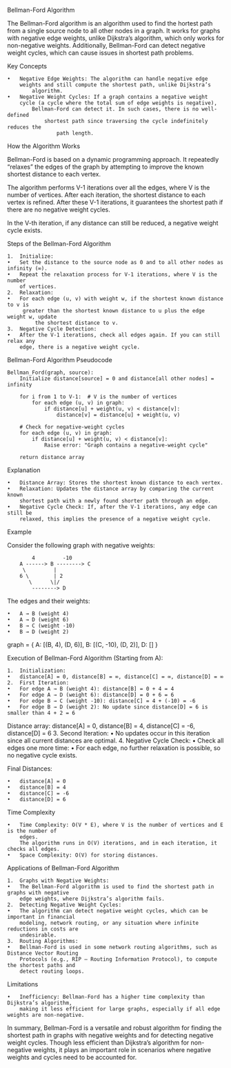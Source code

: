 Bellman-Ford Algorithm

The Bellman-Ford algorithm is an algorithm used to find the
hortest path from a single source node to all other nodes in a
graph. It works for graphs with negative edge weights, unlike
Dijkstra’s algorithm, which only works for non-negative weights.
Additionally, Bellman-Ford can detect negative weight cycles,
which can cause issues in shortest path problems.

Key Concepts

    •	Negative Edge Weights: The algorithm can handle negative edge
    	weights and still compute the shortest path, unlike Dijkstra’s
    		algorithm.
    •	Negative Weight Cycles: If a graph contains a negative weight
    	cycle (a cycle where the total sum of edge weights is negative),
    		Bellman-Ford can detect it. In such cases, there is no well-defined
    			shortest path since traversing the cycle indefinitely reduces the
    				path length.

How the Algorithm Works

Bellman-Ford is based on a dynamic programming approach. It repeatedly
“relaxes” the edges of the graph by attempting to improve the known
shortest distance to each vertex.

The algorithm performs V-1 iterations over all the edges, where V is the
number of vertices. After each iteration, the shortest distance to each
vertex is refined. After these V-1 iterations, it guarantees the shortest
path if there are no negative weight cycles.

In the V-th iteration, if any distance can still be reduced, a negative
weight cycle exists.

Steps of the Bellman-Ford Algorithm

    1.	Initialize:
    •	Set the distance to the source node as 0 and to all other nodes as infinity (∞).
    •	Repeat the relaxation process for V-1 iterations, where V is the number
    	of vertices.
    2.	Relaxation:
    •	For each edge (u, v) with weight w, if the shortest known distance to v is
    	 greater than the shortest known distance to u plus the edge weight w, update
    		 the shortest distance to v.
    3.	Negative Cycle Detection:
    •	After the V-1 iterations, check all edges again. If you can still relax any
    	edge, there is a negative weight cycle.

Bellman-Ford Algorithm Pseudocode

```
Bellman_Ford(graph, source):
    Initialize distance[source] = 0 and distance[all other nodes] = infinity

    for i from 1 to V-1:  # V is the number of vertices
        for each edge (u, v) in graph:
            if distance[u] + weight(u, v) < distance[v]:
                distance[v] = distance[u] + weight(u, v)

    # Check for negative-weight cycles
    for each edge (u, v) in graph:
        if distance[u] + weight(u, v) < distance[v]:
            Raise error: "Graph contains a negative-weight cycle"

    return distance array
```

Explanation

    •	Distance Array: Stores the shortest known distance to each vertex.
    •	Relaxation: Updates the distance array by comparing the current known
    	shortest path with a newly found shorter path through an edge.
    •	Negative Cycle Check: If, after the V-1 iterations, any edge can still be
    	relaxed, this implies the presence of a negative weight cycle.

Example

Consider the following graph with negative weights:

```graph
        4         -10
    A ------> B --------> C
     \         |
    6 \        | 2
       \      \|/
        --------> D
```

The edges and their weights:

    •	A → B (weight 4)
    •	A → D (weight 6)
    •	B → C (weight -10)
    •	B → D (weight 2)

graph = {
A: [(B, 4), (D, 6)],
B: [(C, -10), (D, 2)],
D: []
}

Execution of Bellman-Ford Algorithm (Starting from A):

    1.	Initialization:
    •	distance[A] = 0, distance[B] = ∞, distance[C] = ∞, distance[D] = ∞
    2.	First Iteration:
    •	For edge A → B (weight 4): distance[B] = 0 + 4 = 4
    •	For edge A → D (weight 6): distance[D] = 0 + 6 = 6
    •	For edge B → C (weight -10): distance[C] = 4 + (-10) = -6
    •	For edge B → D (weight 2): No update since distance[D] = 6 is smaller than 4 + 2 = 6

Distance array:
distance[A] = 0, distance[B] = 4, distance[C] = -6, distance[D] = 6 3. Second Iteration:
• No updates occur in this iteration since all current distances are optimal. 4. Negative Cycle Check:
• Check all edges one more time:
• For each edge, no further relaxation is possible, so no negative cycle exists.

Final Distances:

    •	distance[A] = 0
    •	distance[B] = 4
    •	distance[C] = -6
    •	distance[D] = 6

Time Complexity

    •	Time Complexity: O(V * E), where V is the number of vertices and E is the number of
    	edges.
    	The algorithm runs in O(V) iterations, and in each iteration, it checks all edges.
    •	Space Complexity: O(V) for storing distances.

Applications of Bellman-Ford Algorithm

    1.	Graphs with Negative Weights:
    •	The Bellman-Ford algorithm is used to find the shortest path in graphs with negative
    	edge weights, where Dijkstra’s algorithm fails.
    2.	Detecting Negative Weight Cycles:
    •	The algorithm can detect negative weight cycles, which can be important in financial
    	modeling, network routing, or any situation where infinite reductions in costs are
    	undesirable.
    3.	Routing Algorithms:
    •	Bellman-Ford is used in some network routing algorithms, such as Distance Vector Routing
    	Protocols (e.g., RIP – Routing Information Protocol), to compute the shortest paths and
    	detect routing loops.

Limitations

    •	Inefficiency: Bellman-Ford has a higher time complexity than Dijkstra’s algorithm,
    	making it less efficient for large graphs, especially if all edge weights are non-negative.

In summary, Bellman-Ford is a versatile and robust algorithm for finding the shortest path in
graphs with negative weights and for detecting negative weight cycles. Though less efficient
than Dijkstra’s algorithm for non-negative weights, it plays an important role in scenarios
where negative weights and cycles need to be accounted for.
